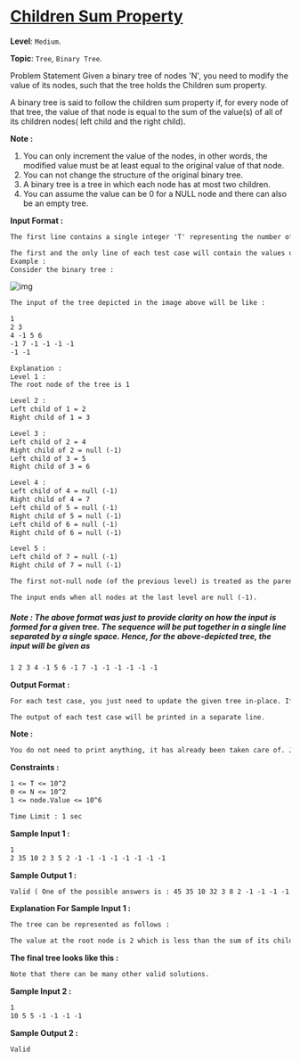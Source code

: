 # [Children Sum Property](https://www.codingninjas.com/codestudio/problems/childrensumproperty_790723)

**Level**: `Medium`.

**Topic**: `Tree`, `Binary Tree`.

Problem Statement
Given a binary tree of nodes 'N', you need to modify the value of its nodes, such that the tree holds the Children sum property.

A binary tree is said to follow the children sum property if, for every node of that tree, the value of that node is equal to the sum of the value(s) of all of its children nodes( left child and the right child).

**Note :**

 1. You can only increment the value of the nodes, in other words, the modified value must be at least equal to the original value of that node.
 2. You can not change the structure of the original binary tree.
 3. A binary tree is a tree in which each node has at most two children.
 4. You can assume the value can be 0 for a NULL node and there can also be an empty tree.

**Input Format :**

```txt
The first line contains a single integer 'T' representing the number of test cases.

The first and the only line of each test case will contain the values of the nodes of the tree in the level order form ( -1 for NULL node) Refer to the example for further clarification.
Example :
Consider the binary tree :
```

![img](https://files.codingninjas.in/screenshot-from-2020-10-09-12-55-45-5134.png)

```txt
The input of the tree depicted in the image above will be like :

1
2 3
4 -1 5 6
-1 7 -1 -1 -1 -1
-1 -1

Explanation :
Level 1 :
The root node of the tree is 1

Level 2 :
Left child of 1 = 2
Right child of 1 = 3

Level 3 :
Left child of 2 = 4
Right child of 2 = null (-1)
Left child of 3 = 5
Right child of 3 = 6

Level 4 :
Left child of 4 = null (-1)
Right child of 4 = 7
Left child of 5 = null (-1)
Right child of 5 = null (-1)
Left child of 6 = null (-1)
Right child of 6 = null (-1)

Level 5 :
Left child of 7 = null (-1)
Right child of 7 = null (-1)

The first not-null node (of the previous level) is treated as the parent of the first two nodes of the current level. The second not-null node (of the previous level) is treated as the parent node for the next two nodes of the current level and so on.

The input ends when all nodes at the last level are null (-1).
```

##### Note : The above format was just to provide clarity on how the input is formed for a given tree. The sequence will be put together in a single line separated by a single space. Hence, for the above-depicted tree, the input will be given as

```txt
1 2 3 4 -1 5 6 -1 7 -1 -1 -1 -1 -1 -1
```

**Output Format :**

```txt
For each test case, you just need to update the given tree in-place. If the updated tree satisfies all the conditions, the output will be shown as “Valid”, else the output will be “Invalid”.

The output of each test case will be printed in a separate line.
```

**Note :**

```txt
You do not need to print anything, it has already been taken care of. Just implement the given function.
```

**Constraints :**

```txt
1 <= T <= 10^2
0 <= N <= 10^2
1 <= node.Value <= 10^6

Time Limit : 1 sec
```

**Sample Input 1 :**

```txt
1
2 35 10 2 3 5 2 -1 -1 -1 -1 -1 -1 -1 -1
```

**Sample Output 1 :**

```txt
Valid ( One of the possible answers is : 45 35 10 32 3 8 2 -1 -1 -1 -1 -1, thus if the user modifies the given tree like this, the output printed will be valid).
```

**Explanation For Sample Input 1 :**

```txt
The tree can be represented as follows :

The value at the root node is 2 which is less than the sum of its children’s values (35 + 10). So we simply increase the value at the root node to 45. The node with value  = 35 has children with values 2 and 3 so their sum i.s 2 + 3 = 5 < 35. As we can't decrement any value, so instead we have to increase the sum of children and thus we update 35's children (2 and 3) as 30 and 5 so that 30 + 5 = 35 and the same is done for the children of the node with value = 10.
```

**The final tree looks like this :**

```txt
Note that there can be many other valid solutions.
```

**Sample Input 2 :**

```txt
1
10 5 5 -1 -1 -1 -1
```

**Sample Output 2 :**

```txt
Valid
```
